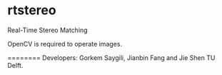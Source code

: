 rtstereo
========

Real-Time Stereo Matching 

OpenCV is required to operate images. 

========
Developers: 
Gorkem Saygili, Jianbin Fang and Jie Shen TU Delft. 
